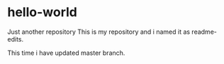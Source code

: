 # hello-world
Just another repository 
This is my repository and i named it as readme-edits. 

This time i have updated master branch.
